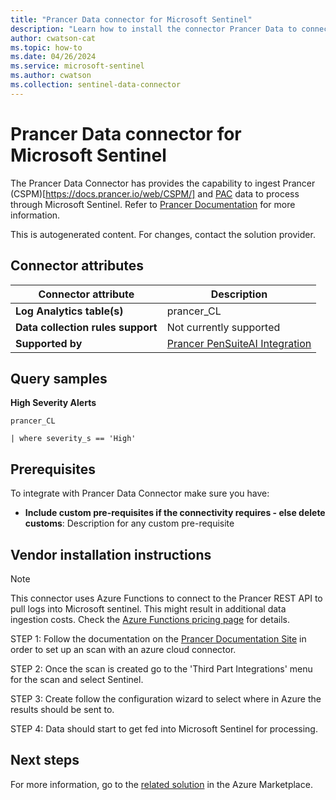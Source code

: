 ```yaml
---
title: "Prancer Data connector for Microsoft Sentinel"
description: "Learn how to install the connector Prancer Data to connect your data source to Microsoft Sentinel."
author: cwatson-cat
ms.topic: how-to
ms.date: 04/26/2024
ms.service: microsoft-sentinel
ms.author: cwatson
ms.collection: sentinel-data-connector
---
```


# Prancer Data connector for Microsoft Sentinel

The Prancer Data Connector has provides the capability to ingest Prancer (CSPM)[https://docs.prancer.io/web/CSPM/] and [PAC](https://docs.prancer.io/web/PAC/introduction/) data to process through Microsoft Sentinel. Refer to [Prancer Documentation](https://docs.prancer.io/web) for more information.

This is autogenerated content. For changes, contact the solution provider.

## Connector attributes

| Connector attribute | Description |
| --- | --- |
| **Log Analytics table(s)** | prancer_CL<br/> |
| **Data collection rules support** | Not currently supported |
| **Supported by** | [Prancer PenSuiteAI Integration](https://www.prancer.io) |

## Query samples

**High Severity Alerts**

   ```kusto
prancer_CL

   | where severity_s == 'High'
   ```



## Prerequisites

To integrate with Prancer Data Connector make sure you have: 

- **Include custom pre-requisites if the connectivity requires - else delete customs**: Description for any custom pre-requisite


## Vendor installation instructions


> [!NOTE]
   >  This connector uses Azure Functions to connect to the Prancer REST API to pull logs into Microsoft sentinel. This might result in additional data ingestion costs. Check the [Azure Functions pricing page](https://azure.microsoft.com/pricing/details/functions/) for details.


STEP 1: Follow the documentation on the [Prancer Documentation Site](https://docs.prancer.io/web/) in order to set up an scan with an azure cloud connector.


STEP 2: Once the scan is created go to the 'Third Part Integrations' menu for the scan and select Sentinel.


STEP 3: Create follow the configuration wizard to select where in Azure the results should be sent to.


STEP 4: Data should start to get fed into Microsoft Sentinel for processing.



## Next steps

For more information, go to the [related solution](https://azuremarketplace.microsoft.com/en-us/marketplace/apps/prancerenterprise1600813133757.microsoft-sentinel-solution-prancer?tab=Overview) in the Azure Marketplace.
